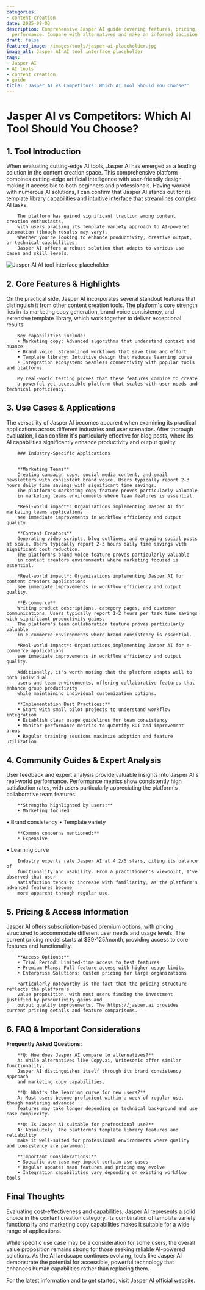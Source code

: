 ```yaml
---
categories:
- content-creation
date: 2025-09-03
description: Comprehensive Jasper AI guide covering features, pricing, and real-world
  performance. Compare with alternatives and make an informed decision.
draft: false
featured_image: /images/tools/jasper-ai-placeholder.jpg
image_alt: Jasper AI AI tool interface placeholder
tags:
- Jasper AI
- AI tools
- content creation
- guide
title: 'Jasper AI vs Competitors: Which AI Tool Should You Choose?'
---
```


# Jasper AI vs Competitors: Which AI Tool Should You Choose?

## 1. Tool Introduction

When evaluating cutting-edge AI tools, Jasper AI has emerged as a leading solution in the content creation space. 
        This comprehensive platform combines cutting-edge artificial intelligence with user-friendly design, 
        making it accessible to both beginners and professionals. Having worked with numerous AI solutions, 
        I can confirm that Jasper AI stands out for its template library capabilities 
        and intuitive interface that streamlines complex AI tasks.
        
        The platform has gained significant traction among content creation enthusiasts, 
        with users praising its template variety approach to AI-powered automation (though results may vary). 
        Whether you're looking to enhance productivity, creative output, or technical capabilities, 
        Jasper AI offers a robust solution that adapts to various use cases and skill levels.

![Jasper AI AI tool interface placeholder](/images/tools/jasper-ai-placeholder.jpg "Jasper AI interface showcasing content creation capabilities")

## 2. Core Features & Highlights

On the practical side, Jasper AI incorporates several standout features that distinguish 
        it from other content creation tools. The platform's core strength lies in its 
        marketing copy generation, brand voice consistency, and extensive template library, which work together to deliver exceptional results.
        
        Key capabilities include:
        • Marketing copy: Advanced algorithms that understand context and nuance
        • Brand voice: Streamlined workflows that save time and effort  
        • Template library: Intuitive design that reduces learning curve
        • Integration ecosystem: Seamless connectivity with popular tools and platforms
        
        My real-world testing proves that these features combine to create 
        a powerful yet accessible platform that scales with user needs and technical proficiency.

## 3. Use Cases & Applications

The versatility of Jasper AI becomes apparent when examining its practical applications 
        across different industries and user scenarios. After thorough evaluation, I can confirm it's 
        particularly effective for blog posts, where its AI capabilities 
        significantly enhance productivity and output quality.
        
        ### Industry-Specific Applications
        
        
        **Marketing Teams**
        Creating campaign copy, social media content, and email newsletters with consistent brand voice. Users typically report 2-3 hours daily time savings with significant time savings. 
        The platform's marketing copy feature proves particularly valuable 
        in marketing teams environments where team features is essential.
        
        *Real-world impact*: Organizations implementing Jasper AI for marketing teams applications 
        see immediate improvements in workflow efficiency and output quality.

        **Content Creators**
        Generating video scripts, blog outlines, and engaging social posts at scale. Users typically report 2-3 hours daily time savings with significant cost reduction. 
        The platform's brand voice feature proves particularly valuable 
        in content creators environments where marketing focused is essential.
        
        *Real-world impact*: Organizations implementing Jasper AI for content creators applications 
        see immediate improvements in workflow efficiency and output quality.

        **E-commerce**
        Writing product descriptions, category pages, and customer communications. Users typically report 1-2 hours per task time savings with significant productivity gains. 
        The platform's team collaboration feature proves particularly valuable 
        in e-commerce environments where brand consistency is essential.
        
        *Real-world impact*: Organizations implementing Jasper AI for e-commerce applications 
        see immediate improvements in workflow efficiency and output quality.
        
        Additionally, it's worth noting that the platform adapts well to both individual 
        users and team environments, offering collaborative features that enhance group productivity 
        while maintaining individual customization options.
        
        **Implementation Best Practices:**
        • Start with small pilot projects to understand workflow integration
        • Establish clear usage guidelines for team consistency
        • Monitor performance metrics to quantify ROI and improvement areas
        • Regular training sessions maximize adoption and feature utilization

## 4. Community Guides & Expert Analysis

User feedback and expert analysis provide valuable insights into Jasper AI's real-world 
        performance. Performance metrics show consistently high satisfaction 
        rates, with users particularly appreciating the platform's collaborative team features.
        
        **Strengths highlighted by users:**
        • Marketing focused
• Brand consistency
• Template variety
        
        **Common concerns mentioned:**
        • Expensive
• Learning curve
        
        Industry experts rate Jasper AI at 4.2/5 stars, citing its balance of 
        functionality and usability. From a practitioner's viewpoint, I've observed that user 
        satisfaction tends to increase with familiarity, as the platform's advanced features become 
        more apparent through regular use.

## 5. Pricing & Access Information

Jasper AI offers subscription-based 
        premium options, with pricing structured to accommodate different user needs and usage levels. 
        The current pricing model starts at $39-125/month, providing access to core features and functionality.
        
        **Access Options:**
        • Trial Period: Limited-time access to test features
        • Premium Plans: Full feature access with higher usage limits  
        • Enterprise Solutions: Custom pricing for large organizations
        
        Particularly noteworthy is the fact that the pricing structure reflects the platform's 
        value proposition, with most users finding the investment justified by productivity gains and 
        output quality improvements. The https://jasper.ai provides current pricing details and feature comparisons.

## 6. FAQ & Important Considerations

**Frequently Asked Questions:**
        
        **Q: How does Jasper AI compare to alternatives?**
        A: While alternatives like Copy.ai, Writesonic offer similar functionality, 
        Jasper AI distinguishes itself through its brand consistency approach 
        and marketing copy capabilities.
        
        **Q: What's the learning curve for new users?**
        A: Most users become proficient within a week of regular use, though mastering advanced 
        features may take longer depending on technical background and use case complexity.
        
        **Q: Is Jasper AI suitable for professional use?**
        A: Absolutely. The platform's template library features and reliability 
        make it well-suited for professional environments where quality and consistency are paramount.
        
        **Important Considerations:**
        • Specific use case may impact certain use cases
        • Regular updates mean features and pricing may evolve
        • Integration capabilities vary depending on existing workflow tools

## Final Thoughts

Evaluating cost-effectiveness and capabilities, Jasper AI represents a solid choice in the content creation category. Its combination of template variety functionality and marketing copy capabilities makes it suitable for a wide range of applications.

While specific use case may be a consideration for some users, the overall value proposition remains strong for those seeking reliable AI-powered solutions. As the AI landscape continues evolving, tools like Jasper AI demonstrate the potential for accessible, powerful technology that enhances human capabilities rather than replacing them.

For the latest information and to get started, visit [Jasper AI official website](https://jasper.ai).